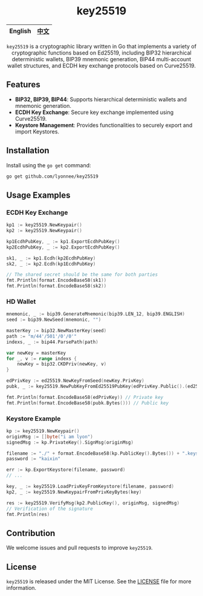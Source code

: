<div align="center">
</br>

# key25519


| English | [中文](README_zh.md) |
| ------- | -------------------- |

`key25519` is a cryptographic library written in Go that implements a variety of cryptographic functions based on Ed25519, including BIP32 hierarchical deterministic wallets, BIP39 mnemonic generation, BIP44 multi-account wallet structures, and ECDH key exchange protocols based on Curve25519.

</div>

## Features

- **BIP32, BIP39, BIP44**: Supports hierarchical deterministic wallets and mnemonic generation.
- **ECDH Key Exchange**: Secure key exchange implemented using Curve25519.
- **Keystore Management**: Provides functionalities to securely export and import Keystores.

## Installation

Install using the `go get` command:

```bash
go get github.com/lyonnee/key25519
```

## Usage Examples

### ECDH Key Exchange

```go
kp1 := key25519.NewKeypair()
kp2 := key25519.NewKeypair()

kp1EcdhPubKey, _ := kp1.ExportEcdhPubKey()
kp2EcdhPubKey, _ := kp2.ExportEcdhPubKey()

sk1, _ := kp1.Ecdh(kp2EcdhPubKey)
sk2, _ := kp2.Ecdh(kp1EcdhPubKey)

// The shared secret should be the same for both parties
fmt.Println(format.EncodeBase58(sk1))
fmt.Println(format.EncodeBase58(sk2))
```

### HD Wallet

```go
mnemonic, _ := bip39.GenerateMnemonic(bip39.LEN_12, bip39.ENGLISH)
seed := bip39.NewSeed(mnemonic, "")

masterKey := bip32.NewMasterKey(seed)
path := "m/44'/501'/0'/0'"
indexs, _ := bip44.ParsePath(path)

var newKey = masterKey
for _, v := range indexs {
    newKey = bip32.CKDPriv(newKey, v)
}

edPrivKey := ed25519.NewKeyFromSeed(newKey.PrivKey)
pubk, _ := key25519.NewPubKeyFromEd25519PubKey(edPrivKey.Public().(ed25519.PublicKey))

fmt.Println(format.EncodeBase58(edPrivKey)) // Private key
fmt.Println(format.EncodeBase58(pubk.Bytes())) // Public key
```

### Keystore Example

```go
kp := key25519.NewKeypair()
originMsg := []byte("i am lyon")
signedMsg := kp.PrivateKey().SignMsg(originMsg)

filename := "./" + format.EncodeBase58(kp.PublicKey().Bytes()) + ".keystore"
password := "kaixin"

err := kp.ExportKeystore(filename, password)
// ...

key, _ := key25519.LoadPrivKeyFromKeystore(filename, password)
kp2, _ := key25519.NewKeypairFromPrivKeyBytes(key)

res := key25519.VerifyMsg(kp2.PublicKey(), originMsg, signedMsg)
// Verification of the signature
fmt.Println(res)
```

## Contribution

We welcome issues and pull requests to improve `key25519`.

## License

`key25519` is released under the MIT License. See the [LICENSE](LICENSE) file for more information.
